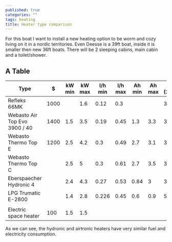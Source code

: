 ```yaml
---
published: true
categories: ""
tags: heating
title: Heater type comparison
---
```



For this boat I want to install a new heating option to be worm and cozy living on it in a nordic territories. Even Deesse is a 39ft boat, inside it is smaller then new 36ft boats. There will be 2 sleeping cabins, main cabin and a toilet/shower. 

## A Table

| Type                          | $    | kW min | kW max | l/h min | l/h max | Ah min | Ah max | l/12h (2.5kW) | Ah/12 | Fuel $/l | Fuel $ | 
|-------------------------------|------|--------|--------|---------|---------|--------|--------|---------------|-------|----------|--------| 
| Refleks 66MK                  | 1000 |        | 1.6    | 0.12    | 0.3     |        |        | 3.6           |       | 1.3      | 4.68   | 
| Webasto Air Top Evo 3900 / 40 | 1400 | 1.5    | 3.5    | 0.19    | 0.45    | 1.3    | 3.3    | 3.84          | 27.6  | 1.3      | 4.992  | 
| Webasto Thermo Top E          | 1200 | 2.5    | 4.2    | 0.3     | 0.49    | 2.7    | 3.1    | 3.6           | 32.4  | 1.3      | 4.68   | 
| Webasto Thermo Top C          |      | 2.5    | 5      | 0.3     | 0.61    | 2.7    | 3.5    | 3.6           | 32.4  | 1.3      | 4.68   | 
| Eberspaecher Hydronic 4       |      | 2.4    | 4.3    | 0.27    | 0.53    | 0.84   | 3      | 3.24          | 10.08 | 1.3      | 4.212  | 
| LPG Trumatic E-2800           |      | 1.4    | 2.8    | 0.226   | 0.45    | 0.6    | 0.9    | 5.4           | 10.8  | 0.8      | 4.32   | 
|                               |      |        |        |         |         |        |        |               |       |          |        | 
| Electric space heater         | 100  | 1.5    | 1.5    |         |         |        |        |               |       | 0.35     | 6.3    | 

As we can see, the hydronic and airtronic heaters have very similar fuel and electricity consumption.

